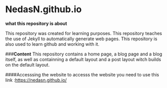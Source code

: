 # NedasN.github.io

**what this repository is about**  

This repository was created for learning purposes. This repository teaches the use of Jekyll to automatically generate web pages.
This repository is also used to learn github and working with it.

###**Content**
This repository contains a home page, a blog page and a blog itself, as well as containning a default layout and a post layout witch builds on the default layout.

####Accesssing the website
to accesss the website you need to use this link :https://nedasn.github.io/
